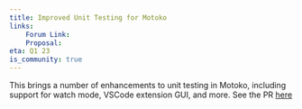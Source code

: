 ```yaml
---
title: Improved Unit Testing for Motoko
links:
    Forum Link:
    Proposal:
eta: Q1 23
is_community: true
---
```

This brings a number of enhancements to unit testing in Motoko, including
support for watch mode, VSCode extension GUI, and more. See the
PR [here](https://github.com/dfinity/motoko-base/pull/527)
